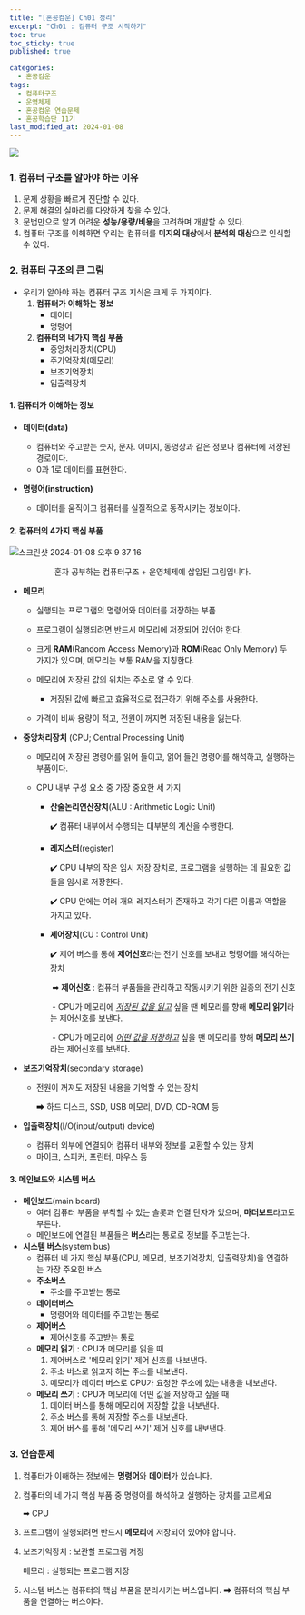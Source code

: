 ```yaml
---
title: "[혼공컴운] Ch01 정리"
excerpt: "Ch01 : 컴퓨터 구조 시작하기"
toc: true
toc_sticky: true
published: true

categories:
  - 혼공컴운
tags:
  - 컴퓨터구조
  - 운영체제
  - 혼공컴운 연습문제
  - 혼공학습단 11기 
last_modified_at: 2024-01-08
---
```


![](https://velog.velcdn.com/images/ella0106/post/7fc271de-d484-43a2-899a-2687c88eeab2/image.jpg)



### 1. 컴퓨터 구조를 알아야 하는 이유

1. 문제 상황을 빠르게 진단할 수 있다.
2. 문제 해결의 실마리를 다양하게 찾을 수 있다.
3. 문법만으로 알기 어려운 **성능/용량/비용**을 고려하며 개발할 수 있다. 
4. 컴퓨터 구조를 이해하면 우리는 컴퓨터를 **미지의 대상**에서 **분석의 대상**으로 인식할 수 있다.
### 2. 컴퓨터 구조의 큰 그림

- 우리가 알아야 하는 컴퓨터 구조 지식은 크게 두 가지이다.
  1. **컴퓨터가 이해하는 정보**
     - 데이터
     - 명령어 
  2. **컴퓨터의 네가지 핵심 부품**
     - 중앙처리장치(CPU)
     - 주기억장치(메모리)
     - 보조기억장치
     - 입출력장치

#### 1. 컴퓨터가 이해하는 정보 

- **데이터(data)**
  - 컴퓨터와 주고받는 숫자, 문자. 이미지, 동영상과 같은 정보나 컴퓨터에 저장된 경로이다.
  - 0과 1로 데이터를 표현한다. 

- **명령어(instruction)**
  - 데이터를 움직이고 컴퓨터를 실질적으로 동작시키는 정보이다.

#### 2. 컴퓨터의 4가지 핵심 부품

![스크린샷 2024-01-08 오후 9 37 16](https://github.com/kikijuju/kikijuju.github.io/assets/114811246/4f0a106f-dd0f-4cbe-b03b-77a3ca5e9688)

<center> 혼자 공부하는 컴퓨터구조 + 운영체제에 삽입된 그림입니다. </center>



- **메모리**

  - 실행되는 프로그램의 명령어와 데이터를 저장하는 부품
  - 프로그램이 실행되려면 반드시 메모리에 저장되어 있어야 한다. 

  - 크게 **RAM**(Random Access Memory)과 **ROM**(Read Only Memory) 두 가지가 있으며, 메모리는 보통 RAM을 지칭한다. 

  - 메모리에 저장된 값의 위치는 주소로 알 수 있다. 

    - 저장된 값에 빠르고 효율적으로 접근하기 위해 주소를 사용한다.

  - 가격이 비싸 용량이 적고, 전원이 꺼지면 저장된 내용을 잃는다. 

    

- **중앙처리장치** (CPU; Central  Processing Unit)

  - 메모리에 저장된 명령어를 읽어 들이고, 읽어 들인 명령어를 해석하고, 실행하는 부품이다. 

  - CPU 내부 구성 요소 중 가장 중요한 세 가지 

    - **산술논리연산장치**(ALU : Arithmetic Logic Unit)

      ✔️ 컴퓨터 내부에서 수행되는 대부분의 계산을 수행한다. 

    - **레지스터**(register)

      ✔️ CPU 내부의 작은 임시 저장 장치로, 프로그램을 실행하는 데 필요한 값들을 임시로 저장한다. 

      ✔️ CPU 안에는 여러 개의 레지스터가 존재하고 각기 다른 이름과 역할을 가지고 있다. 

    - **제어장치**(CU : Control Unit)

      ✔️ 제어 버스를 통해 **제어신호**라는 전기 신호를 보내고 명령어를 해석하는 장치 

      ​	➡ **제어신호** : 컴퓨터 부품들을 관리하고 작동시키기 위한 일종의 전기 신호

      ​	- CPU가 메모리에 <u>*저장된 값을 읽고*</u> 싶을 땐 메모리를 향해 **메모리 읽기**라는 제어신호를 보낸다.

      ​	- CPU가 메모리에 <u>*어떤 값을 저장하고*</u> 싶을 땐 메모리를 향해 **메모리 쓰기**라는 제어신호를 보낸다.



- **보조기억장치**(secondary storage)

  - 전원이 꺼져도 저장된 내용을 기억할 수 있는 장치 

    ➡ 하드 디스크, SSD, USB 메모리, DVD, CD-ROM 등
    

- **입출력장치**(I/O(input/output) device)
  - 컴퓨터 외부에 연결되어 컴퓨터 내부와 정보를 교환할 수 있는 장치 
  - 마이크, 스피커, 프린터, 마우스 등
    

#### 3. 메인보드와 시스템 버스 

- **메인보드**(main board)
  - 여러 컴퓨터 부품을 부착할 수 있는 슬롯과 연결 단자가 있으며, **마더보드**라고도 부른다. 
  - 메인보드에 연결된 부품들은 **버스**라는 통로로 정보를 주고받는다.
- **시스템 버스**(system bus)
  - 컴퓨터 네 가지 핵심 부품(CPU, 메모리, 보조기억장치, 입출력장치)을 연결하는 가장 주요한 버스
  - **주소버스**
    - 주소를 주고받는 통로
  - **데이터버스**
    - 명령어와 데이터를 주고받는 통로
  - **제어버스**
    - 제어신호를 주고받는 통로 
  - **메모리 읽기** : CPU가 메모리를 읽을 때 
    1. 제어버스로 '메모리 읽기' 제어 신호를 내보낸다.
    2. 주소 버스로 읽고자 하는 주소를 내보낸다.
    3. 메모리가 데이터 버스로 CPU가 요청한 주소에 있는 내용을 내보낸다.
  - **메모리 쓰기** : CPU가 메모리에 어떤 값을 저장하고 싶을 때 
    1. 데이터 버스를 통해 메모리에 저장할 값을 내보낸다.
    2. 주소 버스를 통해 저장할 주소를 내보낸다.
    3. 제어 버스를 통해 '메모리 쓰기' 제어 신호를 내보낸다.
       

### 3. 연습문제 

1. 컴퓨터가 이해하는 정보에는 **명령어**와  **데이터**가 있습니다.

2. 컴퓨터의 네 가지 핵심 부품 중 명령어를 해석하고 실행하는 장치를 고르세요 

   ➡ CPU 

3. 프로그램이 실행되려면 반드시 **메모리**에 저장되어 있어야 합니다.

4. 보조기억장치 : 보관할 프로그램 저장

   메모리 : 실행되는 프로그램 저장 

5. 시스템 버스는 컴퓨터의 핵심 부품을 분리시키는 버스입니다.
   ➡ 컴퓨터의 핵심 부품을 연결하는 버스이다. 

   
